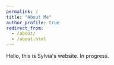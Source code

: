 ```yaml
---
permalink: /
title: "About Me"
author_profile: true
redirect_from: 
  - /about/
  - /about.html
---
```


Hello, this is Sylvia's website. In progress. 


